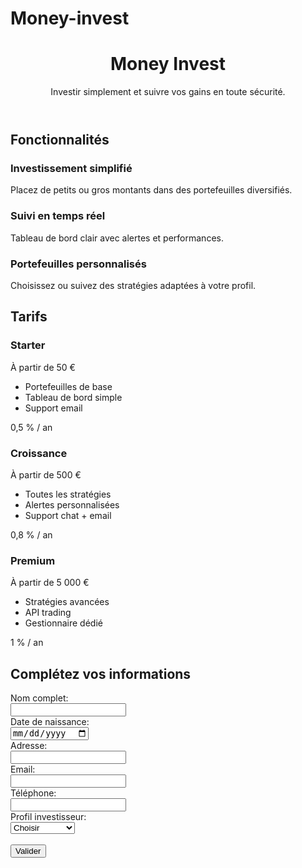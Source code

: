 # Money-invest
<!DOCTYPE html>
<html lang="fr">
<head>
  <meta charset="UTF-8">
  <meta name="viewport" content="width=device-width, initial-scale=1.0">
  <title>Money Invest</title>
  <link rel="stylesheet" href="style.css">
</head>
<body>
  <header>
    <h1>Money Invest</h1>
    <p>Investir simplement et suivre vos gains en toute sécurité.</p>
  </header>

  <section class="features">
    <h2>Fonctionnalités</h2>
    <div class="feature-list">
      <div class="feature">
        <h3>Investissement simplifié</h3>
        <p>Placez de petits ou gros montants dans des portefeuilles diversifiés.</p>
      </div>
      <div class="feature">
        <h3>Suivi en temps réel</h3>
        <p>Tableau de bord clair avec alertes et performances.</p>
      </div>
      <div class="feature">
        <h3>Portefeuilles personnalisés</h3>
        <p>Choisissez ou suivez des stratégies adaptées à votre profil.</p>
      </div>
    </div>
  </section>

  <section class="pricing">
    <h2>Tarifs</h2>
    <div class="plans">
      <div class="plan">
        <h3>Starter</h3>
        <p>À partir de 50 €</p>
        <ul>
          <li>Portefeuilles de base</li>
          <li>Tableau de bord simple</li>
          <li>Support email</li>
        </ul>
        <p class="price">0,5 % / an</p>
      </div>
      <div class="plan">
        <h3>Croissance</h3>
        <p>À partir de 500 €</p>
        <ul>
          <li>Toutes les stratégies</li>
          <li>Alertes personnalisées</li>
          <li>Support chat + email</li>
        </ul>
        <p class="price">0,8 % / an</p>
      </div>
      <div class="plan">
        <h3>Premium</h3>
        <p>À partir de 5 000 €</p>
        <ul>
          <li>Stratégies avancées</li>
          <li>API trading</li>
          <li>Gestionnaire dédié</li>
        </ul>
        <p class="price">1 % / an</p>
      </div>
    </div>
  </section>

  <section class="kyc">
    <h2>Complétez vos informations</h2>
    <form id="kycForm">
      <label>Nom complet:<br><input type="text" name="nom" required></label><br>
      <label>Date de naissance:<br><input type="date" name="dob" required></label><br>
      <label>Adresse:<br><input type="text" name="adresse" required></label><br>
      <label>Email:<br><input type="email" name="email" required></label><br>
      <label>Téléphone:<br><input type="tel" name="tel" required></label><br>
      <label>Profil investisseur:<br>
        <select name="profil" required>
          <option value="">Choisir</option>
          <option value="conservateur">Conservateur</option>
          <option value="equilibre">Équilibré</option>
          <option value="dynamique">Dynamique</option>
        </select>
      </label><br><br>
      <button type="submit">Valider</button>
    </form>
  </section>

  <script src="script.js"></script>
</body>
</html>
